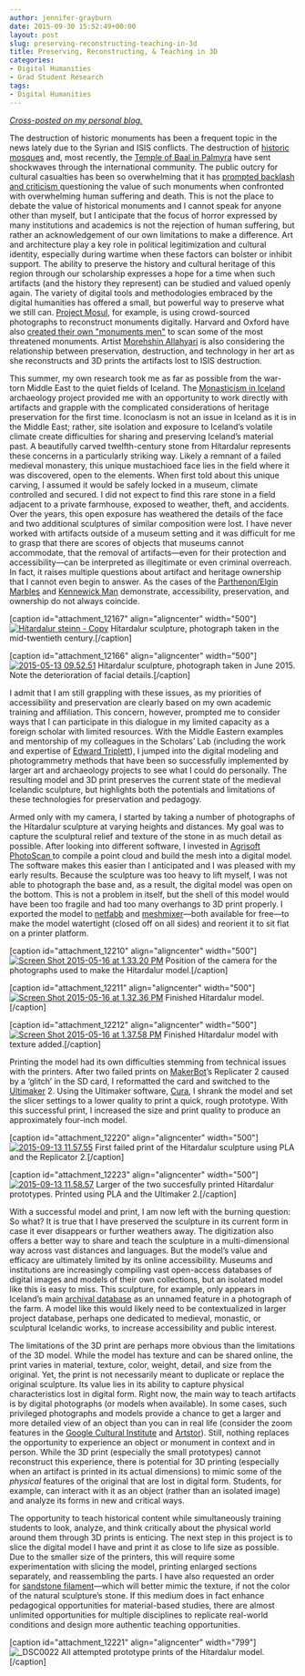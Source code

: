 ```yaml
---
author: jennifer-grayburn
date: 2015-09-30 15:52:49+00:00
layout: post
slug: preserving-reconstructing-teaching-in-3d
title: Preserving, Reconstructing, & Teaching in 3D
categories:
- Digital Humanities
- Grad Student Research
tags:
- Digital Humanities
---
```


_[Cross-posted on my personal blog.](http://jennifernicolegrayburn.com/2015/10/13/preserving-reconstructing-and-teaching-in-3d/)_

The destruction of historic monuments has been a frequent topic in the news lately due to the Syrian and ISIS conflicts. The destruction of [historic mosques](http://www.theguardian.com/world/gallery/2013/apr/25/syria-umayyad-mosque-destroyed-pictures) and, most recently, the [Temple of Baal in Palmyra](http://www.nytimes.com/2015/09/01/world/middleeast/isis-militants-severely-damage-temple-of-baal-in-palmyra.html?_r=0) have sent shockwaves through the international community. The public outcry for cultural casualties has been so overwhelming that it has [prompted backlash and criticism ](http://www.bbc.com/news/blogs-trending-33111424)questioning the value of such monuments when confronted with overwhelming human suffering and death. This is not the place to debate the value of historical monuments and I cannot speak for anyone other than myself, but I anticipate that the focus of horror expressed by many institutions and academics is not the rejection of human suffering, but rather an acknowledgement of our own limitations to make a difference. Art and architecture play a key role in political legitimization and cultural identity, especially during wartime when these factors can bolster or inhibit support. The ability to preserve the history and cultural heritage of this region through our scholarship expresses a hope for a time when such artifacts (and the history they represent) can be studied and valued openly again. The variety of digital tools and methodologies embraced by the digital humanities has offered a small, but powerful way to preserve what we still can. [Project Mosul](http://projectmosul.org/), for example, is using crowd-sourced photographs to reconstruct monuments digitally. Harvard and Oxford have also [created their own "monuments men"](http://www.telegraph.co.uk/news/worldnews/islamic-state/11829761/Archaeologists-plan-to-use-3D-imagery-to-preserve-antiquities-under-threat-from-Islamic-State.html) to scan some of the most threatened monuments. Artist [Morehshin Allahyari](http://www.morehshin.com/2015/05/25/material-speculation-isis/) is also considering the relationship between preservation, destruction, and technology in her art as she reconstructs and 3D prints the artifacts lost to ISIS destruction.

This summer, my own research took me as far as possible from the war-torn Middle East to the quiet fields of Iceland. The [Monasticism in Iceland](https://www.facebook.com/klausturrannsokn) archaeology project provided me with an opportunity to work directly with artifacts and grapple with the complicated considerations of heritage preservation for the first time. Iconoclasm is not an issue in Iceland as it is in the Middle East; rather, site isolation and exposure to Iceland’s volatile climate create difficulties for sharing and preserving Iceland’s material past. A beautifully carved twelfth-century stone from Hítardalur represents these concerns in a particularly striking way. Likely a remnant of a failed medieval monastery, this unique mustachioed face lies in the field where it was discovered, open to the elements. When first told about this unique carving, I assumed it would be safely locked in a museum, climate controlled and secured. I did not expect to find this rare stone in a field adjacent to a private farmhouse, exposed to weather, theft, and accidents. Over the years, this open exposure has weathered the details of the face and two additional sculptures of similar composition were lost. I have never worked with artifacts outside of a museum setting and it was difficult for me to grasp that there are scores of objects that museums cannot accommodate, that the removal of artifacts—even for their protection and accessibility—can be interpreted as illegitimate or even criminal overreach. In fact, it raises multiple questions about artifact and heritage ownership that I cannot even begin to answer. As the cases of the [Parthenon/Elgin Marbles](http://www.telegraph.co.uk/news/uknews/11274713/Why-are-the-Elgin-marbles-so-controversial-and-everything-else-you-need-to-know.html) and [Kennewick Man](http://www.pcc.edu/staff/pdf/818/whatisthekennewickmancontroversyabout.pdf) demonstrate, accessibility, preservation, and ownership do not always coincide.

[caption id="attachment_12167" align="aligncenter" width="500"][![Hítardalur steinn - Copy](http://scholarslab.org/wp-content/uploads/2015/09/Hítardalur-steinn-Copy.jpg)](http://scholarslab.org/wp-content/uploads/2015/09/Hítardalur-steinn-Copy.jpg) Hítardalur sculpture, photograph taken in the mid-twentieth century.[/caption]

[caption id="attachment_12166" align="aligncenter" width="500"][![2015-05-13 09.52.51](http://scholarslab.org/wp-content/uploads/2015/09/2015-05-13-09.52.51.jpg)](http://scholarslab.org/wp-content/uploads/2015/09/2015-05-13-09.52.51.jpg) Hítardalur sculpture, photograph taken in June 2015. Note the deterioration of facial details.[/caption]

I admit that I am still grappling with these issues, as my priorities of accessibility and preservation are clearly based on my own academic training and affiliation. This concern, however, prompted me to consider ways that I can participate in this dialogue in my limited capacity as a foreign scholar with limited resources. With the Middle Eastern examples and mentorship of my colleagues in the Scholars’ Lab (including the work and expertise of [Edward Triplett](http://www.edwardtriplett.com/)), I jumped into the digital modeling and photogrammetry methods that have been so successfully implemented by larger art and archaeology projects to see what I could do personally. The resulting model and 3D print preserves the current state of the medieval Icelandic sculpture, but highlights both the potentials and limitations of these technologies for preservation and pedagogy.

Armed only with my camera, I started by taking a number of photographs of the Hítardalur sculpture at varying heights and distances. My goal was to capture the sculptural relief and texture of the stone in as much detail as possible. After looking into different software, I invested in [Agrisoft PhotoScan ](http://www.agisoft.com/)to compile a point cloud and build the mesh into a digital model. The software makes this easier than I anticipated and I was pleased with my early results. Because the sculpture was too heavy to lift myself, I was not able to photograph the base and, as a result, the digital model was open on the bottom. This is not a problem in itself, but the shell of this model would have been too fragile and had too many overhangs to 3D print properly. I exported the model to [netfabb](http://www.netfabb.com/) and [meshm](http://www.meshmixer.com/)[ixer](http://www.meshmixer.com/)—both available for free—to make the model watertight (closed off on all sides) and reorient it to sit flat on a printer platform.

[caption id="attachment_12210" align="aligncenter" width="500"][![Screen Shot 2015-05-16 at 1.33.20 PM](http://scholarslab.org/wp-content/uploads/2015/09/Screen-Shot-2015-05-16-at-1.33.20-PM.png)](http://scholarslab.org/wp-content/uploads/2015/09/Screen-Shot-2015-05-16-at-1.33.20-PM.png) Position of the camera for the photographs used to make the Hítardalur model.[/caption]

[caption id="attachment_12211" align="aligncenter" width="500"][![Screen Shot 2015-05-16 at 1.32.36 PM](http://scholarslab.org/wp-content/uploads/2015/09/Screen-Shot-2015-05-16-at-1.32.36-PM.png)](http://scholarslab.org/wp-content/uploads/2015/09/Screen-Shot-2015-05-16-at-1.32.36-PM.png) Finished Hítardalur model.[/caption]

[caption id="attachment_12212" align="aligncenter" width="500"][![Screen Shot 2015-05-16 at 1.37.58 PM](http://scholarslab.org/wp-content/uploads/2015/09/Screen-Shot-2015-05-16-at-1.37.58-PM.png)](http://scholarslab.org/wp-content/uploads/2015/09/Screen-Shot-2015-05-16-at-1.37.58-PM.png) Finished Hítardalur model with texture added.[/caption]

Printing the model had its own difficulties stemming from technical issues with the printers. After two failed prints on [MakerBot](http://www.makerbot.com/)’s Replicater 2 caused by a ‘glitch’ in the SD card, I reformatted the card and switched to the [Ultimaker](https://ultimaker.com/) 2. Using the Ultimaker software, [Cura](https://ultimaker.com/en/products/cura-software), I shrank the model and set the slicer settings to a lower quality to print a quick, rough prototype. With this successful print, I increased the size and print quality to produce an approximately four-inch model.

[caption id="attachment_12220" align="aligncenter" width="500"][![2015-09-13 11.57.55](http://scholarslab.org/wp-content/uploads/2015/09/2015-09-13-11.57.55.jpg)](http://scholarslab.org/wp-content/uploads/2015/09/2015-09-13-11.57.55.jpg) First failed print of the Hítardalur sculpture using PLA and the Replicator 2.[/caption]

[caption id="attachment_12223" align="aligncenter" width="500"][![2015-09-13 11.58.57](http://scholarslab.org/wp-content/uploads/2015/09/2015-09-13-11.58.57.jpg)](http://scholarslab.org/wp-content/uploads/2015/09/2015-09-13-11.58.57.jpg) Larger of the two succesfully printed Hítardalur prototypes. Printed using PLA and the Ultimaker 2.[/caption]

With a successful model and print, I am now left with the burning question: So what? It is true that I have preserved the sculpture in its current form in case it ever disappears or further weathers away. The digitization also offers a better way to share and teach the sculpture in a multi-dimensional way across vast distances and languages. But the model’s value and efficacy are ultimately limited by its online accessibility. Museums and institutions are increasingly compiling vast open-access databases of digital images and models of their own collections, but an isolated model like this is easy to miss. This sculpture, for example, only appears in Iceland’s main [archival database](http://sarpur.is/Adfang.aspx?AdfangID=678367) as an unnamed feature in a photograph of the farm. A model like this would likely need to be contextualized in larger project database, perhaps one dedicated to medieval, monastic, or sculptural Icelandic works, to increase accessibility and public interest.

The limitations of the 3D print are perhaps more obvious than the limitations of the 3D model. While the model has texture and can be shared online, the print varies in material, texture, color, weight, detail, and size from the original. Yet, the print is not necessarily meant to duplicate or replace the original sculpture. Its value lies in its ability to capture physical characteristics lost in digital form. Right now, the main way to teach artifacts is by digital photographs (or models when available). In some cases, such privileged photographs and models provide a chance to get a larger and more detailed view of an object than you can in real life (consider the zoom features in the [Google Cultural Institute](https://www.google.com/culturalinstitute/u/0/project/art-project) and [Artstor](http://www.artstor.org/)). Still, nothing replaces the opportunity to experience an object or monument in context and in person. While the 3D print (especially the small prototypes) cannot reconstruct this experience, there is potential for 3D printing (especially when an artifact is printed in its actual dimensions) to mimic some of the _physical_ features of the original that are lost in digital form. Students, for example, can interact with it as an object (rather than an isolated image) and analyze its forms in new and critical ways.

The opportunity to teach historical content while simultaneously training students to look, analyze, and think critically about the physical world around them through 3D prints is enticing. The next step in this project is to slice the digital model I have and print it as close to life size as possible. Due to the smaller size of the printers, this will require some experimentation with slicing the model, printing enlarged sections separately, and reassembling the parts. I have also requested an order for [sandstone filament](http://www.formfutura.com/285mm-sandstone-laybrick.html)—which will better mimic the texture, if not the color of the natural sculpture’s stone. If this medium does in fact enhance pedagogical opportunities for material-based studies, there are almost unlimited opportunities for multiple disciplines to replicate real-world conditions and design more authentic teaching opportunities.



[caption id="attachment_12221" align="aligncenter" width="799"]![_DSC0022](http://scholarslab.org/wp-content/uploads/2015/09/DSC0022.jpg) All attempted prototype prints of the Hítardalur model.[/caption]

[
](http://scholarslab.org/wp-content/uploads/2015/09/Screen-Shot-2015-05-16-at-1.32.36-PM.png)


